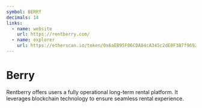 ```yaml
---
symbol: BERRY
decimals: 14
links:
  - name: website
    url: https://rentberry.com/
  - name: explorer
    url: https://etherscan.io/token/0x6aEB95F06CDA84cA345c2dE0F3B7f96923a44f4c
---
```


# Berry

Rentberry offers users a fully operational long-term rental platform. It leverages blockchain technology to ensure seamless rental experience.

